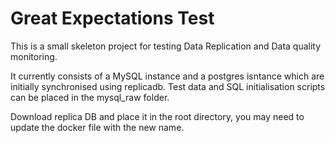 # Great Expectations Test

This is a small skeleton project for testing Data Replication and Data quality monitoring.

It currently consists of a MySQL instance and a postgres isntance which are initially synchronised using replicadb.
Test data and SQL initialisation scripts can be placed in the mysql_raw folder.

Download replica DB and place it in the root directory, you may need to update the docker file with the new name.